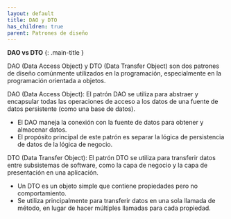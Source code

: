 ```yaml
---
layout: default
title: DAO y DTO
has_children: true
parent: Patrones de diseño
---
```


**DAO vs DTO**
{: .main-title }

DAO (Data Access Object) y DTO (Data Transfer Object) son dos patrones de diseño comúnmente utilizados en la programación, especialmente en la programación orientada a objetos.

DAO (Data Access Object): El patrón DAO se utiliza para abstraer y encapsular todas las operaciones de acceso a los datos de una fuente de datos persistente (como una base de datos). 
- El DAO maneja la conexión con la fuente de datos para obtener y almacenar datos. 
- El propósito principal de este patrón es separar la lógica de persistencia de datos de la lógica de negocio.

DTO (Data Transfer Object): El patrón DTO se utiliza para transferir datos entre subsistemas de software, como la capa de negocio y la capa de presentación en una aplicación. 
- Un DTO es un objeto simple que contiene propiedades pero no comportamiento. 
- Se utiliza principalmente para transferir datos en una sola llamada de método, en lugar de hacer múltiples llamadas para cada propiedad.